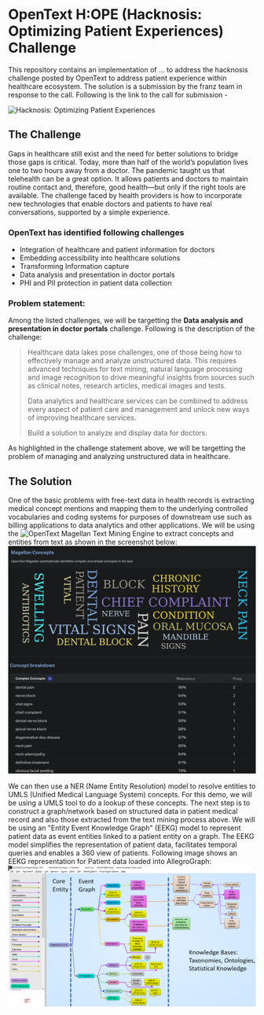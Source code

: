 # OpenText H:OPE (Hacknosis: Optimizing Patient Experiences) Challenge
This repository contains an implementation of ... to address the hacknosis challenge posted by OpenText to address patient experience within healthcare ecosystem. The solution is a submission by the franz team in response to the call. Following is the link to the call for submission -

![Hacknosis: Optimizing Patient Experiences](https://hacknosis.hackerearth.com/)

## The Challenge
Gaps in healthcare still exist and the need for better solutions to bridge those gaps is critical. Today, more than half of the world’s population lives one to two hours away from a doctor. The pandemic taught us that telehealth can be a great option. It allows patients and doctors to maintain routine contact and, therefore, good health—but only if the right tools are available. The challenge faced by health providers is how to incorporate new technologies that enable doctors and patients to have real conversations, supported by a simple experience.

### OpenText has identified following challenges
- Integration of healthcare and patient information for doctors
- Embedding accessibility into healthcare solutions
- Transforming Information capture
- Data analysis and presentation in doctor portals
- PHI and PII protection in patient data collection

### Problem statement:
Among the listed challenges, we will be targetting the **Data analysis and presentation in doctor portals** challenge. Following is the description of the challenge:

> Healthcare data lakes pose challenges, one of those being how to effectively manage and analyze unstructured data. This requires advanced techniques for text mining, natural language processing and image recognition to drive meaningful insights from sources such as clinical notes, research articles, medical images and tests.
>
> Data analytics and healthcare services can be combined to address every aspect of patient care and management and unlock new ways of improving healthcare services.
>
> Build a solution to analyze and display data for doctors.

As highlighted in the challenge statement above, we will be targetting the problem of managing and analyzing unstructured data in healthcare.

## The Solution
One of the basic problems with free-text data in health records is extracting medical concept mentions and mapping them to the underlying controlled vocabularies and coding systems for purposes of downstream use such as billing applications to data analytics and other applications. We will be using the ![OpenText Magellan Text Mining Engine](http://magellan-text-mining.opentext.com/) to extract concepts and entities from text as shown in the screenshot below:
![magellan text mining output](/image/text_mining.png "Magellan text mining output")

We can then use a NER (Name Entity Resolution) model to resolve entities to UMLS (Unified Medical Language System) concepts. For this demo, we will be using a UMLS tool to do a lookup of these concepts. The next step is to construct a graph/network based on structured data in patient medical record and also those extracted from the text mining process above. We will be using an "Entity Event Knowledge Graph" (EEKG) model to represent patient data as event entities linked to a patient entity on a graph. The EEKG model simplifies the representation of patient data, facilitates temporal queries and enables a 360 view of patients. Following image shows an EEKG representation for Patient data loaded into AllegroGraph:
![Entity Event Knowledge Graph](/image/EEKG.png "Entity Event Knowledge Graph")


